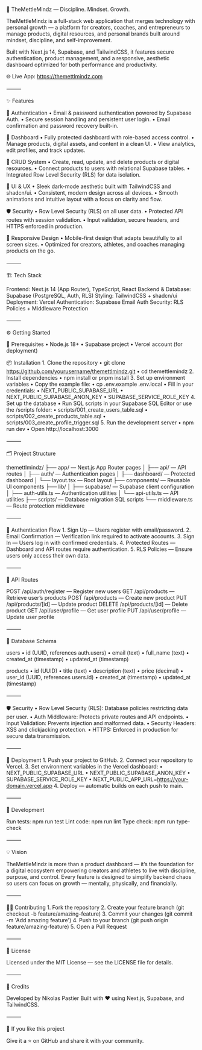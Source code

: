 🧠 TheMettleMindz — Discipline. Mindset. Growth.

TheMettleMindz is a full-stack web application that merges technology with personal growth — a platform for creators, coaches, and entrepreneurs to manage products, digital resources, and personal brands built around mindset, discipline, and self-improvement.

Built with Next.js 14, Supabase, and TailwindCSS, it features secure authentication, product management, and a responsive, aesthetic dashboard optimized for both performance and productivity.

🌐 Live App: https://themettlmindz.com

⸻

✨ Features

🔐 Authentication
	•	Email & password authentication powered by Supabase Auth.
	•	Secure session handling and persistent user login.
	•	Email confirmation and password recovery built-in.

🧭 Dashboard
	•	Fully protected dashboard with role-based access control.
	•	Manage products, digital assets, and content in a clean UI.
	•	View analytics, edit profiles, and track updates.

🧱 CRUD System
	•	Create, read, update, and delete products or digital resources.
	•	Connect products to users with relational Supabase tables.
	•	Integrated Row Level Security (RLS) for data isolation.

🎨 UI & UX
	•	Sleek dark-mode aesthetic built with TailwindCSS and shadcn/ui.
	•	Consistent, modern design across all devices.
	•	Smooth animations and intuitive layout with a focus on clarity and flow.

🛡️ Security
	•	Row Level Security (RLS) on all user data.
	•	Protected API routes with session validation.
	•	Input validation, secure headers, and HTTPS enforced in production.

📱 Responsive Design
	•	Mobile-first design that adapts beautifully to all screen sizes.
	•	Optimized for creators, athletes, and coaches managing products on the go.

⸻

🏗️ Tech Stack

Frontend: Next.js 14 (App Router), TypeScript, React
Backend & Database: Supabase (PostgreSQL, Auth, RLS)
Styling: TailwindCSS + shadcn/ui
Deployment: Vercel
Authentication: Supabase Email Auth
Security: RLS Policies + Middleware Protection

⸻

⚙️ Getting Started

🧩 Prerequisites
	•	Node.js 18+
	•	Supabase project
	•	Vercel account (for deployment)

📦 Installation
	1.	Clone the repository
	•	git clone https://github.com/yourusername/themettlmindz.git
	•	cd themettlemindz
	2.	Install dependencies
	•	npm install or pnpm install
	3.	Set up environment variables
	•	Copy the example file:
	•	cp .env.example .env.local
	•	Fill in your credentials:
	•	NEXT_PUBLIC_SUPABASE_URL
	•	NEXT_PUBLIC_SUPABASE_ANON_KEY
	•	SUPABASE_SERVICE_ROLE_KEY
	4.	Set up the database
	•	Run SQL scripts in your Supabase SQL Editor or use the /scripts folder:
	•	scripts/001_create_users_table.sql
	•	scripts/002_create_products_table.sql
	•	scripts/003_create_profile_trigger.sql
	5.	Run the development server
	•	npm run dev
	•	Open http://localhost:3000

⸻

🗂️ Project Structure

themettlmindz/
├── app/ — Next.js App Router pages
│   ├── api/ — API routes
│   ├── auth/ — Authentication pages
│   ├── dashboard/ — Protected dashboard
│   └── layout.tsx — Root layout
├── components/ — Reusable UI components
├── lib/
│   ├── supabase/ — Supabase client configuration
│   ├── auth-utils.ts — Authentication utilities
│   └── api-utils.ts — API utilities
├── scripts/ — Database migration SQL scripts
└── middleware.ts — Route protection middleware

⸻

🔁 Authentication Flow
	1.	Sign Up — Users register with email/password.
	2.	Email Confirmation — Verification link required to activate accounts.
	3.	Sign In — Users log in with confirmed credentials.
	4.	Protected Routes — Dashboard and API routes require authentication.
	5.	RLS Policies — Ensure users only access their own data.

⸻

🔧 API Routes

POST /api/auth/register — Register new users
GET /api/products — Retrieve user’s products
POST /api/products — Create new product
PUT /api/products/[id] — Update product
DELETE /api/products/[id] — Delete product
GET /api/user/profile — Get user profile
PUT /api/user/profile — Update user profile

⸻

🧾 Database Schema

users
	•	id (UUID, references auth.users)
	•	email (text)
	•	full_name (text)
	•	created_at (timestamp)
	•	updated_at (timestamp)

products
	•	id (UUID)
	•	title (text)
	•	description (text)
	•	price (decimal)
	•	user_id (UUID, references users.id)
	•	created_at (timestamp)
	•	updated_at (timestamp)

⸻

🛡️ Security
	•	Row Level Security (RLS): Database policies restricting data per user.
	•	Auth Middleware: Protects private routes and API endpoints.
	•	Input Validation: Prevents injection and malformed data.
	•	Security Headers: XSS and clickjacking protection.
	•	HTTPS: Enforced in production for secure data transmission.

⸻

🚀 Deployment
	1.	Push your project to GitHub.
	2.	Connect your repository to Vercel.
	3.	Set environment variables in the Vercel dashboard:
	•	NEXT_PUBLIC_SUPABASE_URL
	•	NEXT_PUBLIC_SUPABASE_ANON_KEY
	•	SUPABASE_SERVICE_ROLE_KEY
	•	NEXT_PUBLIC_APP_URL=https://your-domain.vercel.app
	4.	Deploy — automatic builds on each push to main.

⸻

🧪 Development

Run tests: npm run test
Lint code: npm run lint
Type check: npm run type-check

⸻

💡 Vision

TheMettleMindz is more than a product dashboard — it’s the foundation for a digital ecosystem empowering creators and athletes to live with discipline, purpose, and control.
Every feature is designed to simplify backend chaos so users can focus on growth — mentally, physically, and financially.

⸻

🧑‍💻 Contributing
	1.	Fork the repository
	2.	Create your feature branch (git checkout -b feature/amazing-feature)
	3.	Commit your changes (git commit -m 'Add amazing feature')
	4.	Push to your branch (git push origin feature/amazing-feature)
	5.	Open a Pull Request

⸻

📜 License

Licensed under the MIT License — see the LICENSE file for details.

⸻

💬 Credits

Developed by Nikolas Pastier
Built with ❤️ using Next.js, Supabase, and TailwindCSS.

⸻

🌟 If you like this project

Give it a ⭐ on GitHub and share it with your community.
